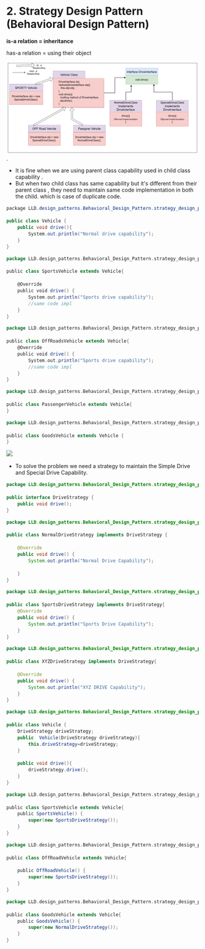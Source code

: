 # 2. Strategy Design Pattern (Behavioral Design Pattern)

**is-a relation = inheritance**

has-a relation = using their object

  

![](https://github.com/sauravsaxena7/Advanced-Backend-With-Spring-Boot-Java-and-SQL-/blob/master/notes%20assets%20storage/System%20design/strategy.png).

  

*   It is fine when we are using parent class capability used in child class capability .
*   But when two child class has same capability but it's different from their parent class , they need to maintain same code implementation in both the child. which is case of duplicate code.

  

```cs
package LLD.design_patterns.Behavioral_Design_Pattern.strategy_design_patterns.withoutStrategyPattern;

public class Vehicle {
    public void drive(){
        System.out.println("Normal drive capability");
    }
}
```

  

```scala
package LLD.design_patterns.Behavioral_Design_Pattern.strategy_design_patterns.withoutStrategyPattern;

public class SportsVehicle extends Vehicle{

    @Override
    public void drive() {
        System.out.println("Sports drive capability");
        //same code impl
    }
}
```

  

```scala
package LLD.design_patterns.Behavioral_Design_Pattern.strategy_design_patterns.withoutStrategyPattern;

public class OffRoadsVehicle extends Vehicle{
    @Override
    public void drive() {
        System.out.println("Sports drive capability");
        //same code impl
    }
}
```

  
  

```scala
package LLD.design_patterns.Behavioral_Design_Pattern.strategy_design_patterns.withoutStrategyPattern;

public class PassengerVehicle extends Vehicle{
}
```

  

```scala
package LLD.design_patterns.Behavioral_Design_Pattern.strategy_design_patterns.withoutStrategyPattern;

public class GoodsVehicle extends Vehicle {
}
```

  
  
  
  

![](https://t9016373936.p.clickup-attachments.com/t9016373936/b671ae37-e4e1-44d6-80bb-b2b7621e63ab/image.png)

  

*   To solve the problem we need a strategy to maintain the Simple Drive and Special Drive Capability.

  

```java
package LLD.design_patterns.Behavioral_Design_Pattern.strategy_design_patterns.withStrategyDesignPattern;

public interface DriveStrategy {
    public void drive();
}
```

  

```java
package LLD.design_patterns.Behavioral_Design_Pattern.strategy_design_patterns.withStrategyDesignPattern;

public class NormalDriveStrategy implements DriveStrategy {

    @Override
    public void drive() {
        System.out.println("Normal Drive Capability");

    }
}
```

  

```java
package LLD.design_patterns.Behavioral_Design_Pattern.strategy_design_patterns.withStrategyDesignPattern;

public class SportsDriveStrategy implements DriveStrategy{
    @Override
    public void drive() {
        System.out.println("Sports Drive Capability");
    }
}
```

  

```java
package LLD.design_patterns.Behavioral_Design_Pattern.strategy_design_patterns.withStrategyDesignPattern;

public class XYZDriveStrategy implements DriveStrategy{

    @Override
    public void drive() {
        System.out.println("XYZ DRIVE Capability");
    }
}
```

  

```java
package LLD.design_patterns.Behavioral_Design_Pattern.strategy_design_patterns.withStrategyDesignPattern;

public class Vehicle {
    DriveStrategy driveStrategy;
    public  Vehicle(DriveStrategy driveStrategy){
        this.driveStrategy=driveStrategy;
    }

    public void drive(){
        driveStrategy.drive();
    }
}
```

  
  

```scala
package LLD.design_patterns.Behavioral_Design_Pattern.strategy_design_patterns.withStrategyDesignPattern;

public class SportsVehicle extends Vehicle{
    public SportsVehicle() {
        super(new SportsDriveStrategy());
    }
}
```

  

```scala
package LLD.design_patterns.Behavioral_Design_Pattern.strategy_design_patterns.withStrategyDesignPattern;

public class OffRoadVehicle extends Vehicle{

    public OffRoadVehicle() {
        super(new SportsDriveStrategy());
    }
}
```

  
  

```scala
package LLD.design_patterns.Behavioral_Design_Pattern.strategy_design_patterns.withStrategyDesignPattern;

public class GoodsVehicle extends Vehicle{
    public GoodsVehicle() {
        super(new NormalDriveStrategy());
    }
}
```

